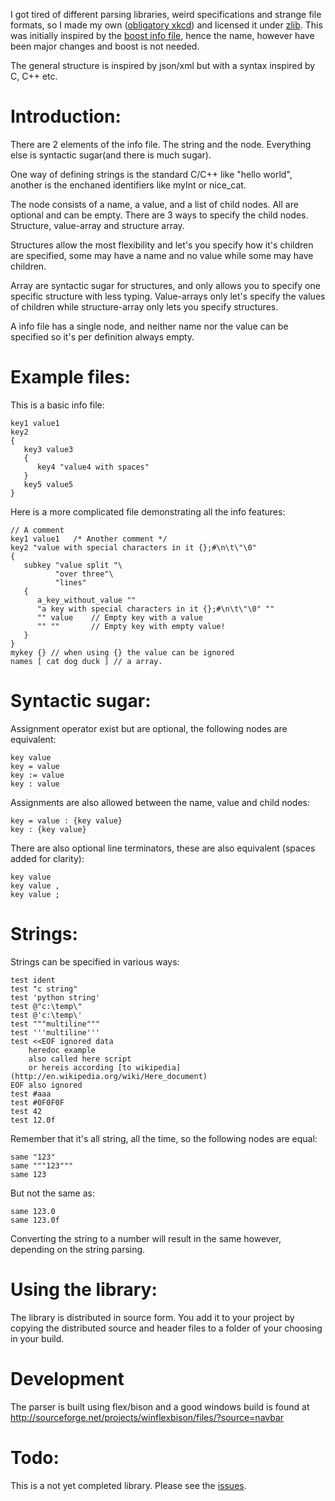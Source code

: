 I got tired of different parsing libraries, weird specifications and strange file formats, so I made my own ([obligatory xkcd](http://xkcd.com/927/)) and licensed it under [zlib](https://tldrlegal.com/license/zlib-libpng-license-%28zlib%29).
This was initially inspired by the [boost info file](http://www.boost.org/doc/libs/1_56_0/doc/html/boost_propertytree/parsers.html#boost_propertytree.parsers.info_parser), hence the name, however have been major changes and boost is not needed.

The general structure is inspired by json/xml but with a syntax inspired by C, C++ etc.

Introduction:
==============

There are 2 elements of the info file. The string and the node. Everything else is syntactic sugar(and there is much sugar).

One way of defining strings is the standard C/C++ like "hello world", another is the enchaned identifiers like myInt or nice_cat. 

The node consists of a name, a value, and a list of child nodes. All are optional and can be empty. There are 3 ways to specify the child nodes. Structure, value-array and structure array.

Structures allow the most flexibility and let's you specify how it's children are specified, some may have a name and no value while some may have children.

Array are syntactic sugar for structures, and only allows you to specify one specific structure with less typing. Value-arrays only let's specify the values of children while structure-array only lets you specify structures.

A info file has a single node, and neither name nor the value can be specified so it's per definition always empty.

Example files:
==============

This is a basic info file:

    key1 value1
    key2
    {
       key3 value3
       {
          key4 "value4 with spaces"
       }
       key5 value5
    }

Here is a more complicated file demonstrating all the info features:

    // A comment
    key1 value1   /* Another comment */
    key2 "value with special characters in it {};#\n\t\"\0"
    {
       subkey "value split "\
              "over three"\
              "lines"
       {
          a_key_without_value ""
          "a key with special characters in it {};#\n\t\"\0" ""
          "" value    // Empty key with a value
          "" ""       // Empty key with empty value!
       }
    }
	mykey {} // when using {} the value can be ignored
	names [ cat dog duck ] // a array.

Syntactic sugar:
=================
	
Assignment operator exist but are optional, the following nodes are equivalent:

	key value
	key = value
	key := value
	key : value
	
Assignments are also allowed between the name, value and child nodes:

    key = value : {key value}
	key : {key value}
	
There are also optional line terminators, these are also equivalent (spaces added for clarity):

    key value
	key value ,
	key value ;
	
Strings:
=========

Strings can be specified in various ways:

    test ident
    test "c string"
    test 'python string'
    test @"c:\temp\"
    test @'c:\temp\'
	test """multiline"""
	test '''multiline'''
	test <<EOF ignored data
		heredoc example
		also called here script
		or hereis according [to wikipedia](http://en.wikipedia.org/wiki/Here_document)
	EOF also ignored
	test #aaa
	test #0F0F0F
	test 42
	test 12.0f

Remember that it's all string, all the time, so the following nodes are equal:

    same "123"
	same """123"""
	same 123
	
But not the same as:

    same 123.0
	same 123.0f

Converting the string to a number will result in the same however, depending on the string parsing.

Using the library:
==================

The library is distributed in source form. You add it to your project by copying the distributed source and header files to a folder of your choosing in your build.

Development
============

The parser is built using flex/bison and a good windows build is found at http://sourceforge.net/projects/winflexbison/files/?source=navbar

Todo:
=======

This is a not yet completed library. Please see the [issues](https://github.com/madeso/infofile/issues?q=is%3Aopen+is%3Aissue).
